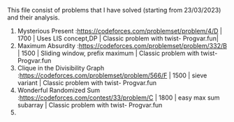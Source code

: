 This file consist of problems that I have solved (starting from 23/03/2023) and their analysis.
1. Mysterious Present :https://codeforces.com/problemset/problem/4/D | 1700 | Uses LIS concept,DP | Classic problem with twist- Progvar.fun|
2. Maximum Absurdity :https://codeforces.com/problemset/problem/332/B | 1500 | Sliding window, prefix maximum | Classic problem with twist- Progvar.fun
3. Clique in the Divisibility Graph :https://codeforces.com/problemset/problem/566/F | 1500 | sieve variant | Classic problem with twist- Progvar.fun
4. Wonderful Randomized Sum :https://codeforces.com/contest/33/problem/C | 1800 | easy max sum subarray | Classic problem with twist- Progvar.fun
5. 

